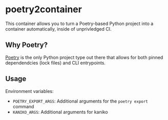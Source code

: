 poetry2container
================

This container allows you to turn a Poetry-based Python project into a container
automatically, inside of unprivledged CI.

Why Poetry?
-----------

[Poetry](https://poetry.eustace.io/) is the only Python project type out there that allows for both pinned dependendcies (lock files) and CLI entrypoints.

Usage
-----

Environment variables:
* `POETRY_EXPORT_ARGS`: Additional arguments for the `poetry export` command
* `KANIKO_ARGS`: Additional arguments for kaniko